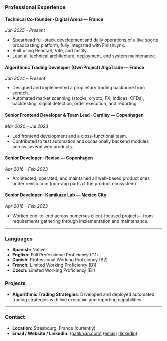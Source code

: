 ###  Professional Experience

#### **Technical Co-founder** · Digital Arena — France  
_Jun 2025 – Present_  
- Spearhead full-stack development and daily operations of a live sports broadcasting platform, fully integrated with FinishLynx.  
- Built using ReactJS, Vite, and fastify.  
- Lead all technical architecture, deployment, and system maintenance.

#### **Algorithmic Trading Developer (Own Project)** AlgoTrade — France  
_Jan 2024 – Present_  
- Designed and implemented a proprietary trading backbone from scratch.  
- Automated market scanning (stocks, crypto, FX, indices, CFDs), backtesting, signal detection, order execution, and reporting.

#### **Senior Frontend Developer & Team Lead** · Cardlay — Copenhagen  
_Mar 2020 – Jul 2023_  
- Led frontend development and a cross-functional team.  
- Contributed to test automation and occasionally backend modules across several web products.

#### **Senior Developer** · Reviso — Copenhagen  
_Apr 2016 – Feb 2023_  
- Architected, operated, and maintained all web-based product sites under reviso.com (non-app parts of the product ecosystem).

#### **Senior Developer** · Kamikaze Lab — Mexico City  
_Apr 2016 – Feb 2023_  
- Worked end-to-end across numerous client-focused projects—from requirements gathering through implementation and maintenance.

---

### Languages
- **Spanish:** Native
- **English:** Full Professional Proficiency (C1)
- **Danish:** Professional Working Proficiency (B2)
- **French:** Limited Working Proficiency (B1)
- **Czech:** Limited Working Proficiency (B1)

###  Projects
- **Algorithmic Trading Strategies**: Developed and deployed automated trading strategies with live execution and reporting capabilities.

---

###  Contact
- **Location:** Strasbourg, France (currently)  
- **Email / Website / LinkedIn:** [(gatikman.com)](https://gatikman.com/) [(email)](mailto:gatikman@gmail.com) [(linkedin)](https://www.linkedin.com/in/alejandro-gatica/)

